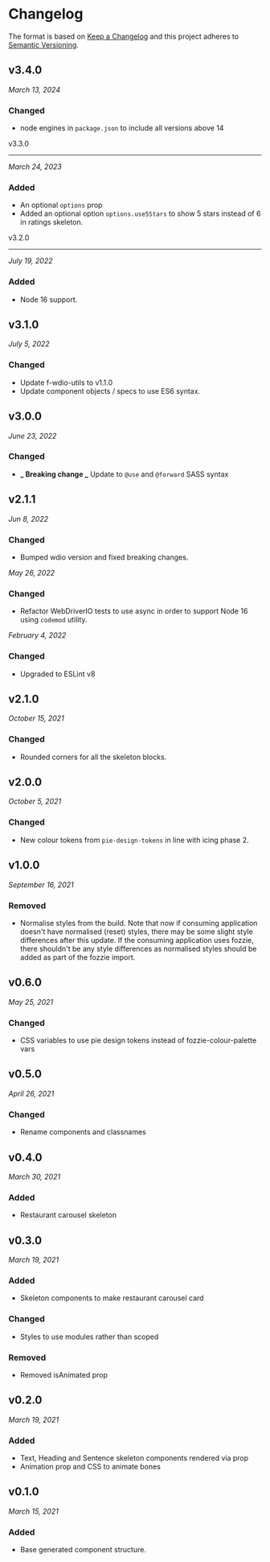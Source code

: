 # Changelog

The format is based on [Keep a Changelog](http://keepachangelog.com/en/1.0.0/)
and this project adheres to [Semantic Versioning](http://semver.org/spec/v2.0.0.html).

## v3.4.0

_March 13, 2024_

### Changed

- node engines in `package.json` to include all versions above 14

v3.3.0

---

_March 24, 2023_

### Added

- An optional `options` prop
- Added an optional option `options.use5Stars` to show 5 stars instead of 6 in ratings skeleton.

v3.2.0

---

_July 19, 2022_

### Added

- Node 16 support.

## v3.1.0

_July 5, 2022_

### Changed

- Update f-wdio-utils to v1.1.0
- Update component objects / specs to use ES6 syntax.

## v3.0.0

_June 23, 2022_

### Changed

- **_ Breaking change _** Update to `@use` and `@forward` SASS syntax

## v2.1.1

_Jun 8, 2022_

### Changed

- Bumped wdio version and fixed breaking changes.

_May 26, 2022_

### Changed

- Refactor WebDriverIO tests to use async in order to support Node 16 using `codemod` utility.

_February 4, 2022_

### Changed

- Upgraded to ESLint v8

## v2.1.0

_October 15, 2021_

### Changed

- Rounded corners for all the skeleton blocks.

## v2.0.0

_October 5, 2021_

### Changed

- New colour tokens from `pie-design-tokens` in line with icing phase 2.

## v1.0.0

_September 16, 2021_

### Removed

- Normalise styles from the build. Note that now if consuming application doesn't have normalised (reset) styles, there may be some slight style differences after this update. If the consuming application uses fozzie, there shouldn't be any style differences as normalised styles should be added as part of the fozzie import.

## v0.6.0

_May 25, 2021_

### Changed

- CSS variables to use pie design tokens instead of fozzie-colour-palette vars

## v0.5.0

_April 26, 2021_

### Changed

- Rename components and classnames

## v0.4.0

_March 30, 2021_

### Added

- Restaurant carousel skeleton

## v0.3.0

_March 19, 2021_

### Added

- Skeleton components to make restaurant carousel card

### Changed

- Styles to use modules rather than scoped

### Removed

- Removed isAnimated prop

## v0.2.0

_March 19, 2021_

### Added

- Text, Heading and Sentence skeleton components rendered via prop
- Animation prop and CSS to animate bones

## v0.1.0

_March 15, 2021_

### Added

- Base generated component structure.
